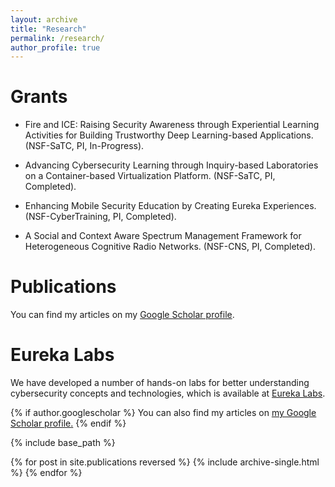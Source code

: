 ```yaml
---
layout: archive
title: "Research"
permalink: /research/
author_profile: true
---
```


Grants
======
* Fire and ICE: Raising Security Awareness through Experiential Learning Activities for Building Trustworthy Deep Learning-based Applications. (NSF-SaTC, PI, In-Progress).

* Advancing Cybersecurity Learning through Inquiry-based Laboratories on a Container-based Virtualization Platform. (NSF-SaTC, PI, Completed).

*  Enhancing Mobile Security Education by Creating Eureka Experiences. (NSF-CyberTraining, PI, Completed).

* A Social and Context Aware Spectrum Management Framework for Heterogeneous Cognitive Radio Networks. (NSF-CNS, PI, Completed).

Publications
======
You can find my articles on my <a href="https://scholar.google.com/citations?hl=en&user=bHajvFMAAAAJ" target="_blank">Google Scholar profile</a>. 

Eureka Labs
======
We have developed a number of hands-on labs for better understanding cybersecurity concepts and technologies, which is available at <a href="https://eurekalabs.net/" target="_blank">Eureka Labs</a>.

{% if author.googlescholar %}
  You can also find my articles on <u><a href="{{author.googlescholar}}">my Google Scholar profile</a>.</u>
{% endif %}

{% include base_path %}

{% for post in site.publications reversed %}
  {% include archive-single.html %}
{% endfor %}
